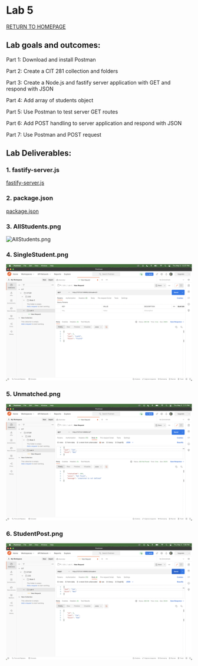 # Lab 5

[RETURN TO HOMEPAGE](https://sierrabakerr.github.io/)

## Lab goals and outcomes:

Part 1: Download and install Postman

Part 2: Create a CIT 281 collection and folders

Part 3: Create a Node.js and fastify server application with GET and respond with JSON

Part 4: Add array of students object

Part 5: Use Postman to test server GET routes

Part 6: Add POST handling to server application and respond with JSON

Part 7: Use Postman and POST request



## Lab Deliverables:

### 1. fastify-server.js
[fastify-server.js](fastify-server.js)

### 2. package.json
[package.json](package.json)

### 3. AllStudents.png
![AllStudents.png](AllStudents.png)

### 4. SingleStudent.png
![SingleStudent.png](SingleStudent.png)

### 5. Unmatched.png
![Unmatched.png](Unmatched.png)

### 6. StudentPost.png
![StudentPost.png](StudentPost.png)
